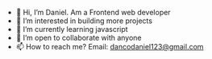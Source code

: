 - 👋 Hi, I’m Daniel. Am a Frontend web developer
- 👀 I’m interested in building more projects
- 🌱 I’m currently learning javascript
- 💞️ I’m open to collaborate with anyone
- 📫 How to reach me? Email: dancodaniel123@gmail.com

